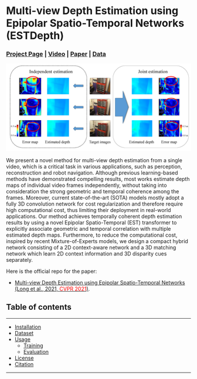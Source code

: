 # Multi-view Depth Estimation using Epipolar Spatio-Temporal Networks (ESTDepth)

### [Project Page](https://www.xxlong.site/ESTDepth/) | [Video]() | [Paper](https://arxiv.org/pdf/2011.13118) | [Data](#dataset)

<img src='docs/images/teaser.png'/>

We present a novel method for multi-view depth estimation from a single video, which is a critical task in various applications, such as perception, reconstruction and robot navigation. 
Although previous learning-based methods have demonstrated compelling results, most works estimate depth maps of individual video frames independently, without taking into consideration the strong geometric and temporal coherence among the frames. 
Moreover, current state-of-the-art (SOTA) models mostly adopt a fully 3D convolution network for cost regularization and therefore require high computational cost, thus limiting their deployment in real-world applications. 
Our method achieves temporally coherent depth estimation results by using a novel Epipolar Spatio-Temporal (EST) transformer to explicitly associate geometric and temporal correlation with multiple estimated depth maps. 
Furthermore, to reduce the computational cost, inspired by recent Mixture-of-Experts models, we design a compact hybrid network consisting of a 2D context-aware network and a 3D matching network which learn 2D context information and 3D disparity cues separately. 

Here is the official repo for the paper:

* [Multi-view Depth Estimation using Epipolar Spatio-Temporal Networks (Long et al., 2021, <span style="color:red">CVPR 2021</span>)](https://arxiv.org/pdf/2011.13118).


## Table of contents
-----
  * [Installation](#requirements-and-installation)
  * [Dataset](#dataset)
  * [Usage](#train-a-new-model)
    + [Training](#train-a-new-model)
    + [Evaluation](#evaluation)
  * [License](#license)
  * [Citation](#citation)
------